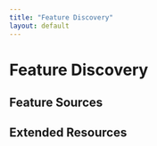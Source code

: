 ```yaml
---
title: "Feature Discovery"
layout: default
---
```


# Feature Discovery

## Feature Sources

## Extended Resources

